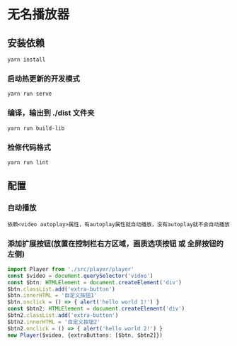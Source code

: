 # 无名播放器

## 安装依赖
```
yarn install
```

### 启动热更新的开发模式
```
yarn run serve
```

### 编译，输出到 ./dist 文件夹
```
yarn run build-lib
```

### 检修代码格式
```
yarn run lint
```

## 配置

### 自动播放
    依赖<video autoplay>属性，有autoplay属性就自动播放，没有autoplay就不会自动播放

### 添加扩展按钮(放置在控制栏右方区域，画质选项按钮 或 全屏按钮的左侧)

```typescript
import Player from './src/player/player'
const $video = document.querySelector('video')
const $btn: HTMLElement = document.createElement('div')
$btn.classList.add('extra-button')
$btn.innerHTML = '自定义按钮1'
$btn.onclick = () => { alert('hello world 1!') }
const $btn2: HTMLElement = document.createElement('div')
$btn2.classList.add('extra-button')
$btn2.innerHTML = '自定义按钮2'
$btn2.onclick = () => { alert('hello world 2!') }
new Player($video, {extraButtons: [$btn, $btn2]})
```
